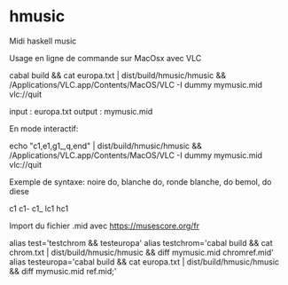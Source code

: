 # hmusic
Midi haskell music

Usage en ligne de commande sur MacOsx avec VLC

cabal build && cat europa.txt | dist/build/hmusic/hmusic && /Applications/VLC.app/Contents/MacOS/VLC -I dummy mymusic.mid vlc://quit

input : europa.txt
output : mymusic.mid

En mode interactif:

echo "c1,e1,g1_,q,end" | dist/build/hmusic/hmusic && /Applications/VLC.app/Contents/MacOS/VLC -I dummy mymusic.mid vlc://quit

Exemple de syntaxe: noire do, blanche do, ronde blanche, do bemol, do diese 

c1
c1-
c1_
lc1
hc1


Import du fichier .mid avec https://musescore.org/fr


alias test='testchrom && testeuropa'
alias testchrom='cabal build && cat chrom.txt | dist/build/hmusic/hmusic && diff mymusic.mid chromref.mid'
alias testeuropa='cabal build && cat europa.txt | dist/build/hmusic/hmusic && diff mymusic.mid ref.mid;'
